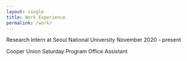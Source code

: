 ```yaml
---
layout: single
title: Work Experience
permalink: /work/
---
```

Research Intern at Seoul National University      November 2020 - present

Cooper Union Saturday Program Office Assistant
